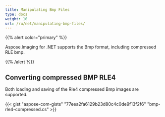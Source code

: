 ```yaml
---
title: Manipulating Bmp Files
type: docs
weight: 10
url: /ru/net/manipulating-bmp-files/
---
```


{{% alert color="primary" %}} 

Aspose.Imaging for .NET supports the Bmp format, including compressed RLE bmp.

{{% /alert %}} 
## **Converting compressed BMP RLE4**
Both loading and saving of the Rle4 compressed Bmp images are supported.

{{< gist "aspose-com-gists" "77eea2fa6129b23d80c4c0de9f13f2f6" "bmp-rle4-compressed.cs" >}}